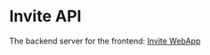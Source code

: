 # Invite API

The backend server for the frontend: [Invite WebApp](https://github.com/lilbillybiscuit/InviteWebapp)
